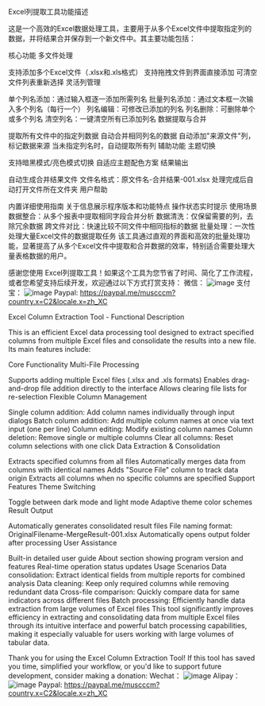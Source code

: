 Excel列提取工具功能描述

这是一个高效的Excel数据处理工具，主要用于从多个Excel文件中提取指定列的数据，并将结果合并保存到一个新文件中。其主要功能包括：

核心功能
多文件处理

支持添加多个Excel文件（.xlsx和.xls格式）
支持拖拽文件到界面直接添加
可清空文件列表重新选择
灵活列管理

单个列名添加：通过输入框逐一添加所需列名
批量列名添加：通过文本框一次输入多个列名（每行一个）
列名编辑：可修改已添加的列名
列名删除：可删除单个或多个列名
清空列名：一键清空所有已添加列名
数据提取与合并

提取所有文件中的指定列数据
自动合并相同列名的数据
自动添加"来源文件"列，标记数据来源
当未指定列名时，自动提取所有列
辅助功能
主题切换

支持暗黑模式/亮色模式切换
自适应主题配色方案
结果输出

自动生成合并结果文件
文件名格式：原文件名-合并结果-001.xlsx
处理完成后自动打开文件所在文件夹
用户帮助

内置详细使用指南
关于信息展示程序版本和功能特点
操作状态实时提示
使用场景
数据整合：从多个报表中提取相同字段合并分析
数据清洗：仅保留需要的列，去除冗余数据
跨文件对比：快速比较不同文件中相同指标的数据
批量处理：一次性处理大量Excel文件的数据提取任务
该工具通过直观的界面和高效的批量处理功能，显著提高了从多个Excel文件中提取和合并数据的效率，特别适合需要处理大量表格数据的用户。

感谢您使用 Excel列提取工具！如果这个工具为您节省了时间、简化了工作流程，或者您希望支持后续开发，欢迎通过以下方式打赏支持：
微信：
![image](https://raw.githubusercontent.com/muscccm/Excel-Column-Extraction-Tool/refs/heads/main/WC.png)
支付宝：
![image](https://raw.githubusercontent.com/muscccm/Excel-Column-Extraction-Tool/refs/heads/main/AP.png)
Paypal:
https://paypal.me/muscccm?country.x=C2&locale.x=zh_XC

Excel Column Extraction Tool - Functional Description

This is an efficient Excel data processing tool designed to extract specified columns from multiple Excel files and consolidate the results into a new file. Its main features include:

Core Functionality
Multi-File Processing

Supports adding multiple Excel files (.xlsx and .xls formats)
Enables drag-and-drop file addition directly to the interface
Allows clearing file lists for re-selection
Flexible Column Management

Single column addition: Add column names individually through input dialogs
Batch column addition: Add multiple column names at once via text input (one per line)
Column editing: Modify existing column names
Column deletion: Remove single or multiple columns
Clear all columns: Reset column selections with one click
Data Extraction & Consolidation

Extracts specified columns from all files
Automatically merges data from columns with identical names
Adds "Source File" column to track data origin
Extracts all columns when no specific columns are specified
Support Features
Theme Switching

Toggle between dark mode and light mode
Adaptive theme color schemes
Result Output

Automatically generates consolidated result files
File naming format: OriginalFilename-MergeResult-001.xlsx
Automatically opens output folder after processing
User Assistance

Built-in detailed user guide
About section showing program version and features
Real-time operation status updates
Usage Scenarios
Data consolidation: Extract identical fields from multiple reports for combined analysis
Data cleaning: Keep only required columns while removing redundant data
Cross-file comparison: Quickly compare data for same indicators across different files
Batch processing: Efficiently handle data extraction from large volumes of Excel files
This tool significantly improves efficiency in extracting and consolidating data from multiple Excel files through its intuitive interface and powerful batch processing capabilities, making it especially valuable for users working with large volumes of tabular data.

Thank you for using the Excel Column Extraction Tool! If this tool has saved you time, simplified your workflow, or you'd like to support future development, consider making a donation:
Wechat：
![image](https://raw.githubusercontent.com/muscccm/Excel-Column-Extraction-Tool/refs/heads/main/WC.png)
Alipay：
![image](https://raw.githubusercontent.com/muscccm/Excel-Column-Extraction-Tool/refs/heads/main/AP.png)
Paypal:
https://paypal.me/muscccm?country.x=C2&locale.x=zh_XC
